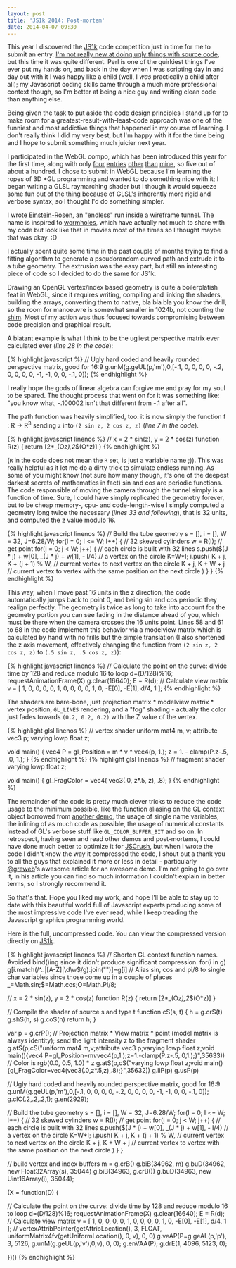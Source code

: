 ```yaml
---
layout: post
title: 'JS1k 2014: Post-mortem'
date: 2014-04-07 09:30
---
```

This year I discovered the [JS1k](http://js1k.com) code competition just in time for me to submit an entry. [I'm not really new at doing ugly things with source code](https://gist.github.com/veeenu/10016903), but this time it was quite different. Perl is one of the quirkiest things I've ever put my hands on, and back in the day when I was scripting day in and day out with it I was happy like a child (well, I *was* practically a child after all); my Javascript coding skills came through a much more professional context though, so I'm better at being a nice guy and writing clean code than anything else.

Being given the task to put aside the code design principles I stand up for
to make room for a greatest-result-with-least-code approach was one of the
funniest and most addictive things that happened in my course of learning.
I don't really think I did my very best, but I'm happy with it for the time
being and I hope to submit something much juicier next year.

I participated in the WebGL compo, which has been introduced this year for
the first time, along with only
[four](http://js1k.com/2014-dragons/demo/1924)
[entries](http://js1k.com/2014-dragons/demo/1868)
[other](http://js1k.com/2014-dragons/demo/1807)
[than](http://js1k.com/2014-dragons/demo/1776)
[mine][demo], so five out of about a hundred. I chose to submit in WebGL
because I'm learning the ropes of 3D *GL programming and wanted to do
something nice with it; I began writing a GLSL raymarching shader but I
though it would squeeze some fun out of the thing because of GLSL's inherently
more rigid and verbose syntax, so I thought I'd do something simpler.

I wrote [Einstein-Rosen][demo], an "endless" run inside a wireframe tunnel.
The name is inspired to [wormholes](http://en.wikipedia.org/wiki/Wormhole),
which have actually not much to share with my code but look like that in
movies most of the times so I thought maybe that was okay. :D

I actually spent quite some time in the past couple of months trying to find
a fitting algorithm to generate a pseudorandom curved path and extrude it to
a tube geometry. The extrusion was the easy part, but still an interesting
piece of code so I decided to do the same for JS1k.

Drawing an OpenGL vertex/index based geometry is quite a boilerplatish feat in
WebGL, since it requires writing, compiling and linking the shaders, building
the arrays, converting them to native, bla bla bla you know the drill, so the
room for manoeuvre is somewhat smaller in 1024b, not counting the
[shim](http://js1k.com/2014-dragons/shim-webgl.html). Most of my action was
thus focused towards compromising between code precision and graphical result.

A blatant example is what I think to be the ugliest perspective matrix ever
calculated ever (*line 28 in the code*):

{% highlight javascript %}
// Ugly hard coded and heavily rounded perspective matrix, good for 16:9
g.unM(g.geUL(p,'m'),0,[-.1, 0, 0, 0, 0, -.2, 0, 0, 0, 0, -1, -1, 0, 0, -.1, 0]);
{% endhighlight %}

I really hope the gods of linear algebra can forgive me and pray for my soul
to be spared. The thought process that went on for it was something like: "you
know what, -.100002 isn't that different from -.1 after all".

The path function was heavily simplified, too: it is now simply the function
f : R -> R<sup>3</sup> sending `z` into `(2 sin z, 2 cos z, z)` (*line 7 in the 
code*). 

{% highlight javascript linenos %}
// x = 2 * sin(z), y = 2 * cos(z)
function R(z) {
  return [2*_(O*z),2*$(O*z)]
}
{% endhighlight %}

(`R` in the code does not mean the `R` set, is just a variable name ;)).
This was really helpful as it let me do a dirty trick to simulate
endless running. As some of you might know (not sure how many though, it's
one of the deepest darkest secrets of mathematics in fact) sin and cos are
periodic functions. The code responsible of moving the camera through the
tunnel simply is a function of time. Sure, I could have simply replicated
the geometry forever, but to be cheap memory-, cpu- and code-length-wise I
simply computed a geometry long twice the necessary (*lines 33 and 
following*), that is 32 units, and computed the z value modulo 16.

{% highlight javascript linenos %}
// Build the tube geometry
s = [], i = [], W = 32, J=6.28/W;
for(I = 0; I <= W; I++) { // 32 skewed cylinders
  w = R(I); // get point
  for(j = 0; j < W; j++) { // each circle is built with 32 lines
    s.push($(J * j) + w[0], _(J * j) + w[1], - I/4) // a vertex on the circle
    K=W*I;
    i.push(
      K + j,
      K + (j + 1) % W, // current vertex to next vertex on the circle
      K + j,
      K + W + j // current vertex to vertex with the same position on the next circle
    )
  } 
}
{% endhighlight %}

This way,
when I move past 16 units in the z direction, the code automatically jumps
back to point 0, and being sin and cos periodic they realign perfectly. The
geometry is twice as long to take into account for the geometry portion you can
see fading in the distance ahead of you, which must be there when the camera 
crosses the 16 units point. Lines 58 and 61 to 68 in the code implement this
behavior via a modelview matrix which is calculated by hand with no frills but
the simple translation (I also shortened the z axis movement, effectively
changing the function from `(2 sin z, 2 cos z, z)` to `(.5 sin z, .5 cos z,
z)`):

{% highlight javascript linenos %}
// Calculate the point on the curve: divide time by 128 and reduce modulo 16 to loop
d=(D/128)%16;
requestAnimationFrame(X)
g.clear(16640);
E = R(d);
// Calculate view matrix
v = [
 1, 0, 0, 0,
 0, 1, 0, 0,
 0, 0, 1, 0,
 -E[0], -E[1], d/4, 1
];
{% endhighlight %}

The shaders are bare-bone, just projection matrix * modelview matrix * vertex
position, `GL_LINES` rendering, and a "fog" shading - actually the color just
fades towards `(0.2, 0.2, 0.2)` with the Z value of the vertex.

{% highlight glsl linenos %}
// vertex shader
uniform mat4 m, v;
attribute vec3 p;
varying lowp float z;

void main() { 
  vec4 P = gl_Position = m * v * vec4(p, 1.);
  z = 1. - clamp(P.z-.5, .0, 1.);
}
{% endhighlight %}
{% highlight glsl linenos %}
// fragment shader
varying lowp float z;

void main() { 
  gl_FragColor = vec4( vec3(.0, z*.5, z), .8);
}
{% endhighlight %}

The remainder of the code is pretty much clever tricks to reduce the code usage
to the minimum possible, like the function aliasing on the GL context object
borrowed from [another demo](http://js1k.com/2014-dragons/details/1807), the
usage of single name variables, the inlining of as much code as possible, the
usage of numerical constants instead of GL's verbose stuff like
`GL_COLOR_BUFFER_BIT` and so on.  In retrospect, having seen and read other demos
and post-mortems, I could have done much better to optimize it for
[JSCrush](iteral.com/jscrush/), but when I wrote the code I didn't know the way
it compressed the code, I shout out a thank you to all the guys that explained
it more or less in detail - particularly
[@greweb](http://greweb.me/2014/03/panzer-dragoon-1k/)'s awesome article for an
awesome demo. I'm not going to go over it, in his article you can find so
much information I couldn't explain in better terms, so I strongly recommend it.

So that's that. Hope you liked my work, and hope I'll be able to stay up to
date with this beautiful world full of Javascript experts producing some of the
most impressive code I've ever read, while I keep treading the Javascript
graphics programming world.

Here is the full, uncompressed code. You can view the compressed version
directly on [JS1k][demo].

{% highlight javascript linenos %}
// Shorten GL context function names. Avoided bind()ing since it didn't produce significant compression.
for(i in g) g[i.match(/^..|[A-Z]|\d\w$/g).join("")]=g[i]
// Alias sin, cos and pi/8 to single char variables since those come up in a couple of places
_=Math.sin;$=Math.cos;O=Math.PI/8;

// x = 2 * sin(z), y = 2 * cos(z)
function R(z) {
  return [2*_(O*z),2*$(O*z)]
}

// Compile the shader of source s and type t
function cS(s, t) {
  h = g.crS(t)
  g.shS(h, s)
  g.coS(h)
  return h;
}

var p = g.crP();
// Projection matrix * View matrix * point (model matrix is always identity); send the light intensity z to the fragment shader
g.atS(p,cS("uniform mat4 m,v;attribute vec3 p;varying lowp float z;void main(){vec4 P=gl_Position=m*v*vec4(p,1.);z=1.-clamp(P.z-.5,.0,1.);}",35633))
// Color is rgb(0.0, 0.5, 1.0) * z
g.atS(p,cS("varying lowp float z;void main(){gl_FragColor=vec4(vec3(.0,z*.5,z),.8);}",35632))
g.liP(p)
g.usP(p)

// Ugly hard coded and heavily rounded perspective matrix, good for 16:9
g.unM(g.geUL(p,'m'),0,[-.1, 0, 0, 0, 0, -.2, 0, 0, 0, 0, -1, -1, 0, 0, -.1, 0]);
g.clC(.2,.2,.2,1);
g.en(2929);

// Build the tube geometry
s = [], i = [], W = 32, J=6.28/W;
for(I = 0; I <= W; I++) { // 32 skewed cylinders
  w = R(I); // get point
  for(j = 0; j < W; j++) { // each circle is built with 32 lines
    s.push($(J * j) + w[0], _(J * j) + w[1], - I/4) // a vertex on the circle
    K=W*I;
    i.push(
      K + j,
      K + (j + 1) % W, // current vertex to next vertex on the circle
      K + j,
      K + W + j // current vertex to vertex with the same position on the next circle
    )
  } 
}

// build vertex and index buffers
m = g.crB()
g.biB(34962, m)
g.buD(34962, new Float32Array(s), 35044)
g.biB(34963, g.crB())
g.buD(34963, new Uint16Array(i), 35044);

(X = function(D) {

  // Calculate the point on the curve: divide time by 128 and reduce modulo 16 to loop
  d=(D/128)%16;
  requestAnimationFrame(X)
  g.clear(16640);
  E = R(d);
  // Calculate view matrix
  v = [
   1, 0, 0, 0,
   0, 1, 0, 0,
   0, 0, 1, 0,
   -E[0], -E[1], d/4, 1
  ];
  // vertexAttribPointer(getAttribLocation(), 3, FLOAT, uniformMatrix4fv(getUniformLocation(), 0, v), 0, 0)
  g.veAP(P=g.geAL(p,'p'), 3, 5126, g.unM(g.geUL(p,'v'),0,v), 0, 0);
  g.enVAA(P);
  g.drE(1, 4096, 5123, 0);

})()
{% endhighlight %}

[demo]: http://js1k.com/2014-dragons/demo/1910
